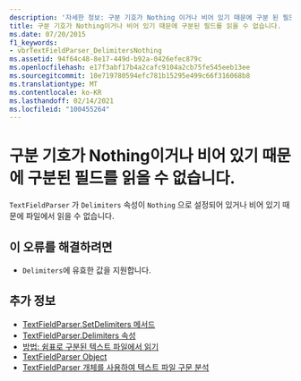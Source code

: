 ```yaml
---
description: '자세한 정보: 구분 기호가 Nothing 이거나 비어 있기 때문에 구분 된 필드를 읽을 수 없습니다.'
title: 구분 기호가 Nothing이거나 비어 있기 때문에 구분된 필드를 읽을 수 없습니다.
ms.date: 07/20/2015
f1_keywords:
- vbrTextFieldParser_DelimitersNothing
ms.assetid: 94f64c48-8e17-449d-b92a-0426efec879c
ms.openlocfilehash: e17f3abf17b4a2cafc9104a2cb75fe545eeb13ee
ms.sourcegitcommit: 10e719780594efc781b15295e499c66f316068b8
ms.translationtype: MT
ms.contentlocale: ko-KR
ms.lasthandoff: 02/14/2021
ms.locfileid: "100455264"
---
```

# <a name="unable-to-read-delimited-fields-because-delimiters-is-nothing-or-empty"></a>구분 기호가 Nothing이거나 비어 있기 때문에 구분된 필드를 읽을 수 없습니다.

`TextFieldParser` 가 `Delimiters` 속성이 `Nothing` 으로 설정되어 있거나 비어 있기 때문에 파일에서 읽을 수 없습니다.  
  
## <a name="to-correct-this-error"></a>이 오류를 해결하려면  
  
- `Delimiters`에 유효한 값을 지원합니다.  
  
## <a name="see-also"></a>추가 정보

- [TextFieldParser.SetDelimiters 메서드](xref:Microsoft.VisualBasic.FileIO.TextFieldParser.SetDelimiters%2A)
- [TextFieldParser.Delimiters 속성](xref:Microsoft.VisualBasic.FileIO.TextFieldParser.Delimiters%2A)
- [방법: 쉼표로 구분된 텍스트 파일에서 읽기](../developing-apps/programming/drives-directories-files/how-to-read-from-comma-delimited-text-files.md)
- [TextFieldParser Object](../language-reference/objects/textfieldparser-object.md)
- [TextFieldParser 개체를 사용하여 텍스트 파일 구문 분석](../developing-apps/programming/drives-directories-files/parsing-text-files-with-the-textfieldparser-object.md)
